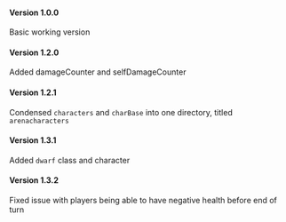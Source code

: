 #### Version 1.0.0
Basic working version

#### Version 1.2.0
Added damageCounter and selfDamageCounter

#### Version 1.2.1
Condensed `characters` and `charBase` into one directory, titled `arenacharacters`

#### Version 1.3.1
Added `dwarf` class and character

#### Version 1.3.2
Fixed issue with players being able to have negative health before end of turn